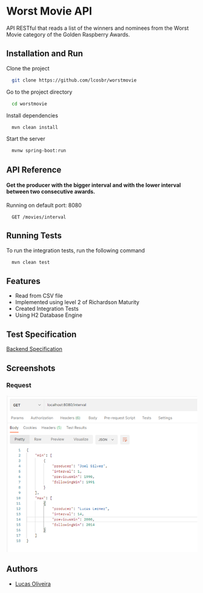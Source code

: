 
# Worst Movie API
API RESTful that reads a list of the winners and nominees from the Worst Movie category of the Golden Raspberry Awards.

## Installation and Run

Clone the project

```bash
  git clone https://github.com/lcosbr/worstmovie
```

Go to the project directory

```bash
  cd worstmovie
```

Install dependencies

```bash
  mvn clean install
```

Start the server

```bash
  mvnw spring-boot:run
```

## API Reference

#### Get the producer with the bigger interval and with the lower interval between two consecutive awards.

Running on default port: 8080

```http localhost
  GET /movies/interval
```

## Running Tests

To run the integration tests, run the following command

```bash
  mvn clean test
```


## Features

- Read from CSV file
- Implemented using level 2 of Richardson Maturity 
- Created Integration Tests
- Using H2 Database Engine 


## Test Specification

[Backend Specification](https://github.com/lcosbr/worstmovie/blob/master/Especifica%C3%A7%C3%A3o%20Backend.pdf)


## Screenshots

### Request
![img.png](request.png)

## Authors

- [Lucas Oliveira](https://www.github.com/lcosbr)